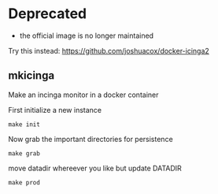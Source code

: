 # Deprecated 

- the official image is no longer maintained

Try this instead:
https://github.com/joshuacox/docker-icinga2

## mkicinga



Make an incinga monitor in a docker container

First initialize a new instance

```
make init
```

Now grab the important directories for persistence

```
make grab
```

move datadir whereever you like but update DATADIR

```
make prod
```
